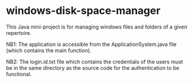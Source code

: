# windows-disk-space-manager

This Java mini-project is for managing windows files and folders of a given repertoire.

NB1: The application is accessible from the ApplicationSystem.java file (which contains the main function).

NB2: The login.id.txt file which contains the credentials of the users must be in the same directory as the source code for the authentication to be functional.
